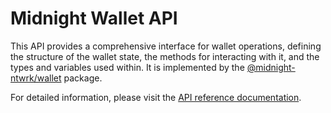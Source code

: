 # Midnight Wallet API

This API provides a comprehensive interface for wallet operations, defining the structure of the wallet state, the methods for interacting with it, and the types and variables used within. It is implemented by the [@midnight-ntwrk/wallet](https://www.npmjs.com/package/@midnight-ntwrk/wallet) package.

For detailed information, please visit the [API reference documentation](https://docs.midnight.network/develop/reference/midnight-api/wallet-api/).
